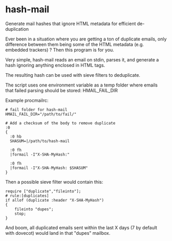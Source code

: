 # hash-mail
Generate mail hashes that ignore HTML metadata for efficient de-duplication

Ever been in a situation where you are getting a ton of duplicate emails, only
difference between them being some of the HTML metadata (e.g. embedded
trackers) ? Then this program is for you.

Very simple, hash-mail reads an email on stdin, parses it, and generate a hash
ignoring anything enclosed in HTML tags.

The resulting hash can be used with sieve filters to deduplicate.

The script uses one environment variable as a temp folder where emails that
failed parsing should be stored: HMAIL\_FAIL\_DIR

Example procmailrc:

	# fail folder for hash-mail
	HMAIL_FAIL_DIR="/path/to/fail/"
	
	# Add a checksum of the body to remove duplicate
	:0
	{
	  :0 hb
	  SHASUM=|/path/to/hash-mail
	
	  :0 fh
	  |formail -I"X-SHA-MyHash:"
	
	  :0 fh
	  |formail -I"X-SHA-MyHash: $SHASUM"
	}

Then a possible sieve filter would contain this:

	require ["duplicate","fileinto"];
	# rule:[duplicates]
	if allof (duplicate :header "X-SHA-MyHash")
	{
	    fileinto "dupes";
	    stop;
	}

And boom, all duplicated emails sent within the last X days (7 by default with
dovecot) would land in that "dupes" mailbox.
